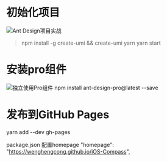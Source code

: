
# 初始化项目
![Ant Design项目实战](https://ant.design/docs/react/practical-projects-cn)

> npm install -g create-umi && create-umi
> yarn
> yarn start

# 安装pro组件
![独立使用Pro组件](https://pro.ant.design/docs/use-components-alone-cn)
npm install ant-design-pro@latest --save


# 发布到GitHub Pages
yarn add --dev gh-pages

package.json 配置homepage
  "homepage": "https://wenghengcong.github.io/iOS-Compass",
